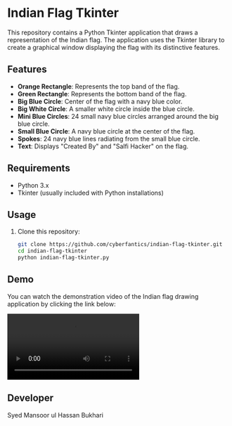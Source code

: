 # Indian Flag Tkinter

This repository contains a Python Tkinter application that draws a representation of the Indian flag. The application uses the Tkinter library to create a graphical window displaying the flag with its distinctive features.

## Features

- **Orange Rectangle**: Represents the top band of the flag.
- **Green Rectangle**: Represents the bottom band of the flag.
- **Big Blue Circle**: Center of the flag with a navy blue color.
- **Big White Circle**: A smaller white circle inside the blue circle.
- **Mini Blue Circles**: 24 small navy blue circles arranged around the big blue circle.
- **Small Blue Circle**: A navy blue circle at the center of the flag.
- **Spokes**: 24 navy blue lines radiating from the small blue circle.
- **Text**: Displays "Created By" and "Salfi Hacker" on the flag.

## Requirements

- Python 3.x
- Tkinter (usually included with Python installations)

## Usage

1. Clone this repository:
   ```bash
   git clone https://github.com/cyberfantics/indian-flag-tkinter.git
   cd indian-flag-tkinter
   python indian-flag-tkinter.py
   ```

## Demo

You can watch the demonstration video of the Indian flag drawing application by clicking the link below:

![Watch Demo Video](output/video.mp4)


## Developer

Syed Mansoor ul Hassan Bukhari
